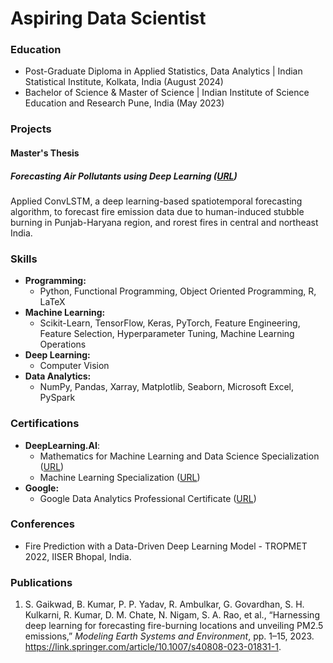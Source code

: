 # Aspiring Data Scientist

### Education
- Post-Graduate Diploma in Applied Statistics, Data Analytics | Indian Statistical Institute, Kolkata, India (August 2024)
- Bachelor of Science & Master of Science | Indian Institute of Science Education and Research Pune, India (May 2023)

### Projects
#### Master's Thesis
##### Forecasting Air Pollutants using Deep Learning ([URL](http://dr.iiserpune.ac.in:8080/xmlui/handle/123456789/7524))
Applied ConvLSTM, a deep learning-based spatiotemporal forecasting algorithm, to forecast fire emission data due to human-induced stubble burning in Punjab-Haryana region, and rorest fires in central and northeast India.

### Skills
- **Programming:**
    - Python, Functional Programming, Object Oriented Programming, R, LaTeX
- **Machine Learning:**
    - Scikit-Learn, TensorFlow, Keras, PyTorch, Feature Engineering, Feature Selection, Hyperparameter Tuning, Machine Learning Operations
- **Deep Learning:**
    - Computer Vision
- **Data Analytics:**
    - NumPy, Pandas, Xarray, Matplotlib, Seaborn, Microsoft Excel, PySpark

### Certifications
- **DeepLearning.AI**:
    - Mathematics for Machine Learning and Data Science Specialization ([URL](https://coursera.org/share/2973f9cd5ec2c4bf020bbe46dc258349))
    - Machine Learning Specialization ([URL](https://coursera.org/share/e3258f2f3403f3d1fe095209a1d6dfab))
- **Google:**
    - Google Data Analytics Professional Certificate ([URL](https://coursera.org/share/fb1c2024da7e19462aaff2ca5cd252b1))

### Conferences
- Fire Prediction with a Data-Driven Deep Learning Model - TROPMET 2022, IISER Bhopal, India.

### Publications
1. S. Gaikwad, B. Kumar, P. P. Yadav, R. Ambulkar, G. Govardhan, S. H. Kulkarni, R. Kumar, D. M. Chate, N. Nigam, S. A. Rao, et al., “Harnessing deep learning for forecasting fire-burning locations and unveiling PM2.5 emissions,” *Modeling Earth Systems and Environment*, pp. 1–15, 2023. https://link.springer.com/article/10.1007/s40808-023-01831-1.
